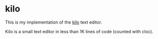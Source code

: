 # kilo

This is my implementation of the [kilo](https://github.com/antirez/kilo) text editor.

Kilo is a small text editor in less than 1K lines of code (counted with cloc).



